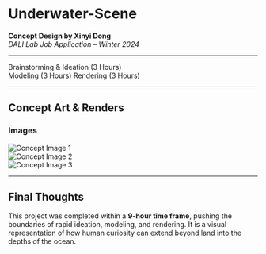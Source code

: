 # Underwater-Scene

**Concept Design by Xinyi Dong**  
_DALI Lab Job Application – Winter 2024_

---

Brainstorming & Ideation (3 Hours)  
Modeling (3 Hours)
Rendering (3 Hours) 

---

## **Concept Art & Renders**
### **Images**
![Concept Image 1](images/concept1.png)  
![Concept Image 2](images/concept2.png)  
![Concept Image 3](images/concept3.png)  

---

## **Final Thoughts**
This project was completed within a **9-hour time frame**, pushing the boundaries of rapid ideation, modeling, and rendering. It is a visual representation of how human curiosity can extend beyond land into the depths of the ocean.

